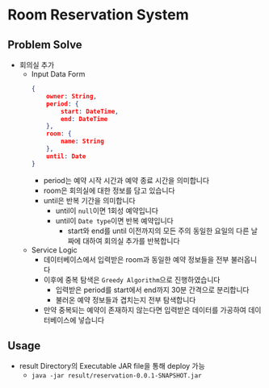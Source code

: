 Room Reservation System
========================

Problem Solve
-------------

- 회의실 추가
    - Input Data Form
        ``` json
        {
            owner: String,
            period: {
                start: DateTime,
                end: DateTime
            },
            room: {
                name: String
            },
            until: Date
        }
        ```
        - period는 예약 시작 시간과 예약 종료 시간을 의미합니다
        - room은 회의실에 대한 정보를 담고 있습니다
        - until은 반복 기간을 의미합니다
            - until이 `null`이면 1회성 예약입니다
            - until이 `Date type`이면 반복 예약입니다
                - start와 end를 until 이전까지의 모든 주의 동일한 요일의 다른 날짜에 대하여 회의실 추가를 반복합니다
    - Service Logic
        - 데이터베이스에서 입력받은 room과 동일한 예약 정보들을 전부 불러옵니다
        - 이후에 중복 탐색은 `Greedy Algorithm`으로 진행하였습니다
            - 입력받은 period를 start에서 end까지 30분 간격으로 분리합니다
            - 불러온 예약 정보들과 겹치는지 전부 탐색합니다
        - 만약 중복되는 예약이 존재하지 않는다면 입력받은 데이터를 가공하여 데이터베이스에 넣습니다

Usage
-----

- result Directory의 Executable JAR file을 통해 deploy 가능
    - `java -jar result/reservation-0.0.1-SNAPSHOT.jar`